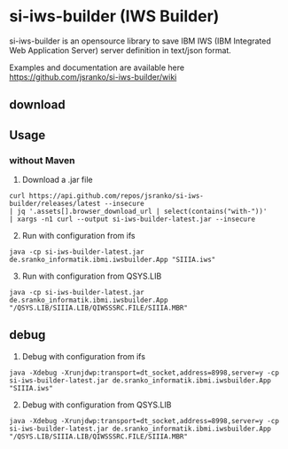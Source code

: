 # si-iws-builder (IWS Builder)
si-iws-builder is an opensource library to save IBM IWS (IBM Integrated Web Application Server) server definition in text/json format.

Examples and documentation are available here https://github.com/jsranko/si-iws-builder/wiki

## download



## Usage

### without Maven

1. Download a .jar file
```
curl https://api.github.com/repos/jsranko/si-iws-builder/releases/latest --insecure 
| jq '.assets[].browser_download_url | select(contains("with-"))' 
| xargs -n1 curl --output si-iws-builder-latest.jar --insecure
```
2. Run with configuration from ifs
```
java -cp si-iws-builder-latest.jar de.sranko_informatik.ibmi.iwsbuilder.App "SIIIA.iws"
```
3. Run with configuration from QSYS.LIB
```
java -cp si-iws-builder-latest.jar de.sranko_informatik.ibmi.iwsbuilder.App "/QSYS.LIB/SIIIA.LIB/QIWSSSRC.FILE/SIIIA.MBR"
```

## debug

1. Debug with configuration from ifs
```
java -Xdebug -Xrunjdwp:transport=dt_socket,address=8998,server=y -cp si-iws-builder-latest.jar de.sranko_informatik.ibmi.iwsbuilder.App "SIIIA.iws"
```
2. Debug with configuration from QSYS.LIB
```
java -Xdebug -Xrunjdwp:transport=dt_socket,address=8998,server=y -cp si-iws-builder-latest.jar de.sranko_informatik.ibmi.iwsbuilder.App "/QSYS.LIB/SIIIA.LIB/QIWSSSRC.FILE/SIIIA.MBR"
```

